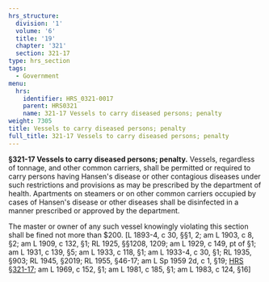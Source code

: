 ```yaml
---
hrs_structure:
  division: '1'
  volume: '6'
  title: '19'
  chapter: '321'
  section: 321-17
type: hrs_section
tags:
  - Government
menu:
  hrs:
    identifier: HRS_0321-0017
    parent: HRS0321
    name: 321-17 Vessels to carry diseased persons; penalty
weight: 7305
title: Vessels to carry diseased persons; penalty
full_title: 321-17 Vessels to carry diseased persons; penalty
---
```

**§321-17 Vessels to carry diseased persons; penalty.** Vessels, regardless of tonnage, and other common carriers, shall be permitted or required to carry persons having Hansen's disease or other contagious diseases under such restrictions and provisions as may be prescribed by the department of health. Apartments on steamers or on other common carriers occupied by cases of Hansen's disease or other diseases shall be disinfected in a manner prescribed or approved by the department.

The master or owner of any such vessel knowingly violating this section shall be fined not more than $200\. [L 1893-4, c 30, §§1, 2; am L 1903, c 8, §2; am L 1909, c 132, §1; RL 1925, §§1208, 1209; am L 1929, c 149, pt of §1; am L 1931, c 139, §5; am L 1933, c 118, §1; am L 1933-4, c 30, §1; RL 1935, §903; RL 1945, §2019; RL 1955, §46-17; am L Sp 1959 2d, c 1, §19; [HRS §321-17](/title-19/chapter-321/section-321-17/); am L 1969, c 152, §1; am L 1981, c 185, §1; am L 1983, c 124, §16]